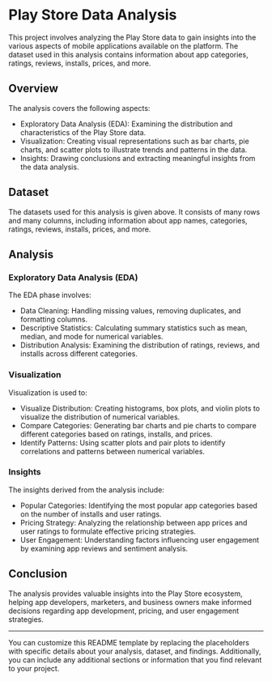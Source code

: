 # Play Store Data Analysis

This project involves analyzing the Play Store data to gain insights into the various aspects of mobile applications available on the platform. The dataset used in this analysis contains information about app categories, ratings, reviews, installs, prices, and more.

## Overview

The analysis covers the following aspects:

- Exploratory Data Analysis (EDA): Examining the distribution and characteristics of the Play Store data.
- Visualization: Creating visual representations such as bar charts, pie charts, and scatter plots to illustrate trends and patterns in the data.
- Insights: Drawing conclusions and extracting meaningful insights from the data analysis.

## Dataset

The datasets used for this analysis is given above. It consists of many rows and many columns, including information about app names, categories, ratings, reviews, installs, prices, and more.

## Analysis

### Exploratory Data Analysis (EDA)

The EDA phase involves:

- Data Cleaning: Handling missing values, removing duplicates, and formatting columns.
- Descriptive Statistics: Calculating summary statistics such as mean, median, and mode for numerical variables.
- Distribution Analysis: Examining the distribution of ratings, reviews, and installs across different categories.

### Visualization

Visualization is used to:

- Visualize Distribution: Creating histograms, box plots, and violin plots to visualize the distribution of numerical variables.
- Compare Categories: Generating bar charts and pie charts to compare different categories based on ratings, installs, and prices.
- Identify Patterns: Using scatter plots and pair plots to identify correlations and patterns between numerical variables.

### Insights

The insights derived from the analysis include:

- Popular Categories: Identifying the most popular app categories based on the number of installs and user ratings.
- Pricing Strategy: Analyzing the relationship between app prices and user ratings to formulate effective pricing strategies.
- User Engagement: Understanding factors influencing user engagement by examining app reviews and sentiment analysis.

## Conclusion

The analysis provides valuable insights into the Play Store ecosystem, helping app developers, marketers, and business owners make informed decisions regarding app development, pricing, and user engagement strategies.

---

You can customize this README template by replacing the placeholders with specific details about your analysis, dataset, and findings. Additionally, you can include any additional sections or information that you find relevant to your project.
